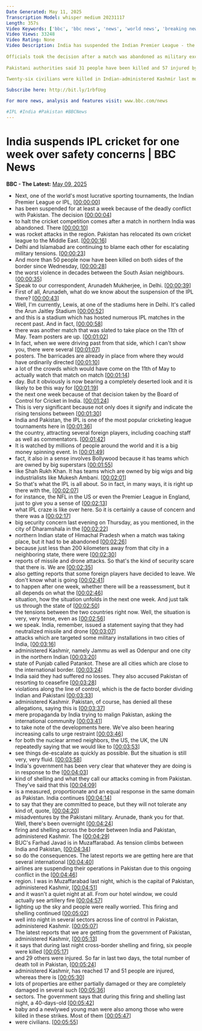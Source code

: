 ```yaml
---
Date Generated: May 11, 2025
Transcription Model: whisper medium 20231117
Length: 357s
Video Keywords: ['bbc', 'bbc news', 'news', 'world news', 'breaking news', 'us news', 'world', 'america', 'usa', 'usa news', 'india news']
Video Views: 33248
Video Rating: None
Video Description: India has suspended the Indian Premier League - the world's richest cricket tournament - for a week amid escalating tensions with Pakistan.
 
Officials took the decision after a match was abandoned as military exchanges between the two countries continued for a third day.
 
Pakistani authorities said 31 people have been killed and 57 injured by Indian air strikes in the country and Pakistan-administered Kashmir since Wednesday morning.
 
Twenty-six civilians were killed in Indian-administered Kashmir last month and India has accused Pakistan of supporting militants behind the attack - an allegation the neighbouring country has rejected.

Subscribe here: http://bit.ly/1rbfUog

For more news, analysis and features visit: www.bbc.com/news

#IPL #India #Pakistan #BBCNews
---
```


# India suspends IPL cricket for one week over safety concerns | BBC News
**BBC - The Latest:** [May 09, 2025](https://www.youtube.com/watch?v=wjV7HT5rZMw)
*  Next, one of the world's most lucrative sporting tournaments, the Indian Premier League or IPL, [[00:00:00](https://www.youtube.com/watch?v=wjV7HT5rZMw&t=0.0s)]
*  has been suspended for at least a week because of the deadly conflict with Pakistan. The decision [[00:00:04](https://www.youtube.com/watch?v=wjV7HT5rZMw&t=4.96s)]
*  to halt the cricket competition comes after a match in northern India was abandoned. There [[00:00:10](https://www.youtube.com/watch?v=wjV7HT5rZMw&t=10.88s)]
*  was rocket attacks in the region. Pakistan has relocated its own cricket league to the Middle East. [[00:00:16](https://www.youtube.com/watch?v=wjV7HT5rZMw&t=16.56s)]
*  Delhi and Islamabad are continuing to blame each other for escalating military tensions. [[00:00:23](https://www.youtube.com/watch?v=wjV7HT5rZMw&t=23.04s)]
*  And more than 50 people now have been killed on both sides of the border since Wednesday, [[00:00:28](https://www.youtube.com/watch?v=wjV7HT5rZMw&t=28.56s)]
*  the worst violence in decades between the South Asian neighbours. [[00:00:35](https://www.youtube.com/watch?v=wjV7HT5rZMw&t=35.04s)]
*  Speak to our correspondent, Arunadeh Mukherjee, in Delhi. [[00:00:39](https://www.youtube.com/watch?v=wjV7HT5rZMw&t=39.84s)]
*  First of all, Arunadeh, what do we know about the suspension of the IPL there? [[00:00:43](https://www.youtube.com/watch?v=wjV7HT5rZMw&t=43.52s)]
*  Well, I'm currently, Lewis, at one of the stadiums here in Delhi. It's called the Arun Jaitley Stadium [[00:00:52](https://www.youtube.com/watch?v=wjV7HT5rZMw&t=52.56s)]
*  and this is a stadium which has hosted numerous IPL matches in the recent past. And in fact, [[00:00:58](https://www.youtube.com/watch?v=wjV7HT5rZMw&t=58.24s)]
*  there was another match that was slated to take place on the 11th of May. Team posters are up. [[00:01:02](https://www.youtube.com/watch?v=wjV7HT5rZMw&t=62.480000000000004s)]
*  In fact, when we were driving past from that side, which I can't show you, there were several [[00:01:07](https://www.youtube.com/watch?v=wjV7HT5rZMw&t=67.28s)]
*  posters. The barricades are already in place from where they would have ordinarily directed [[00:01:10](https://www.youtube.com/watch?v=wjV7HT5rZMw&t=70.96000000000001s)]
*  a lot of the crowds which would have come on the 11th of May to actually watch that match on match [[00:01:14](https://www.youtube.com/watch?v=wjV7HT5rZMw&t=74.24000000000001s)]
*  day. But it obviously is now bearing a completely deserted look and it is likely to be this way for [[00:01:19](https://www.youtube.com/watch?v=wjV7HT5rZMw&t=79.92s)]
*  the next one week because of that decision taken by the Board of Control for Cricket in India. [[00:01:24](https://www.youtube.com/watch?v=wjV7HT5rZMw&t=84.56s)]
*  This is very significant because not only does it signify and indicate the rising tensions between [[00:01:30](https://www.youtube.com/watch?v=wjV7HT5rZMw&t=90.64s)]
*  India and Pakistan, the IPL is one of the most popular cricketing league tournaments here in [[00:01:36](https://www.youtube.com/watch?v=wjV7HT5rZMw&t=96.64s)]
*  the country, attracting several foreign players, including coaching staff as well as commentators. [[00:01:42](https://www.youtube.com/watch?v=wjV7HT5rZMw&t=102.4s)]
*  It is watched by millions of people around the world and it is a big money spinning event. In [[00:01:49](https://www.youtube.com/watch?v=wjV7HT5rZMw&t=109.44s)]
*  fact, it also in a sense involves Bollywood because it has teams which are owned by big superstars [[00:01:55](https://www.youtube.com/watch?v=wjV7HT5rZMw&t=115.44s)]
*  like Shah Rukh Khan. It has teams which are owned by big wigs and big industrialists like Mukesh Ambani. [[00:02:01](https://www.youtube.com/watch?v=wjV7HT5rZMw&t=121.84s)]
*  So that's what the IPL is all about. So in fact, in many ways, it is right up there with the, [[00:02:07](https://www.youtube.com/watch?v=wjV7HT5rZMw&t=127.52s)]
*  for instance, the NFL in the US or even the Premier League in England, just to give you a sense of [[00:02:13](https://www.youtube.com/watch?v=wjV7HT5rZMw&t=133.52s)]
*  what IPL craze is like over here. So it is certainly a cause of concern and there was a [[00:02:17](https://www.youtube.com/watch?v=wjV7HT5rZMw&t=137.92s)]
*  big security concern last evening on Thursday, as you mentioned, in the city of Dharamshala in the [[00:02:22](https://www.youtube.com/watch?v=wjV7HT5rZMw&t=142.16s)]
*  northern Indian state of Himachal Pradesh when a match was taking place, but it had to be abandoned [[00:02:26](https://www.youtube.com/watch?v=wjV7HT5rZMw&t=146.56s)]
*  because just less than 200 kilometers away from that city in a neighboring state, there were [[00:02:30](https://www.youtube.com/watch?v=wjV7HT5rZMw&t=150.23999999999998s)]
*  reports of missile and drone attacks. So that's the kind of security scare that there is. We are [[00:02:35](https://www.youtube.com/watch?v=wjV7HT5rZMw&t=155.92s)]
*  also getting reports that some foreign players have decided to leave. We don't know what is going [[00:02:41](https://www.youtube.com/watch?v=wjV7HT5rZMw&t=161.27999999999997s)]
*  to happen after one week, whether there will be a reassessment, but it all depends on what the [[00:02:46](https://www.youtube.com/watch?v=wjV7HT5rZMw&t=166.8s)]
*  situation, how the situation unfolds in the next one week. And just talk us through the state of [[00:02:50](https://www.youtube.com/watch?v=wjV7HT5rZMw&t=170.08s)]
*  the tensions between the two countries right now. Well, the situation is very, very tense, even as [[00:02:56](https://www.youtube.com/watch?v=wjV7HT5rZMw&t=176.88000000000002s)]
*  we speak. India, remember, issued a statement saying that they had neutralized missile and drone [[00:03:07](https://www.youtube.com/watch?v=wjV7HT5rZMw&t=187.36s)]
*  attacks which are targeted some military installations in two cities of India, [[00:03:16](https://www.youtube.com/watch?v=wjV7HT5rZMw&t=196.16s)]
*  administered Kashmir, namely Jammu as well as Odenpur and one city in the northern Indian [[00:03:20](https://www.youtube.com/watch?v=wjV7HT5rZMw&t=200.07999999999998s)]
*  state of Punjab called Patankot. These are all cities which are close to the international border. [[00:03:24](https://www.youtube.com/watch?v=wjV7HT5rZMw&t=204.16s)]
*  India said they had suffered no losses. They also accused Pakistan of resorting to ceasefire [[00:03:28](https://www.youtube.com/watch?v=wjV7HT5rZMw&t=208.8s)]
*  violations along the line of control, which is the de facto border dividing Indian and Pakistani [[00:03:33](https://www.youtube.com/watch?v=wjV7HT5rZMw&t=213.28s)]
*  administered Kashmir. Pakistan, of course, has denied all these allegations, saying this is [[00:03:37](https://www.youtube.com/watch?v=wjV7HT5rZMw&t=217.76s)]
*  mere propaganda by India trying to malign Pakistan, asking the international community [[00:03:41](https://www.youtube.com/watch?v=wjV7HT5rZMw&t=221.84s)]
*  to take note of the developments here. We've also been hearing increasing calls to urge restraint [[00:03:46](https://www.youtube.com/watch?v=wjV7HT5rZMw&t=226.96s)]
*  for both the nuclear armed neighbors, the US, the UK, the UN repeatedly saying that we would like to [[00:03:53](https://www.youtube.com/watch?v=wjV7HT5rZMw&t=233.52s)]
*  see things de-escalate as quickly as possible. But the situation is still very, very fluid. [[00:03:58](https://www.youtube.com/watch?v=wjV7HT5rZMw&t=238.16s)]
*  India's government has been very clear that whatever they are doing is in response to the [[00:04:03](https://www.youtube.com/watch?v=wjV7HT5rZMw&t=243.28s)]
*  kind of shelling and what they call our attacks coming in from Pakistan. They've said that this [[00:04:09](https://www.youtube.com/watch?v=wjV7HT5rZMw&t=249.36s)]
*  is a measured, proportionate and an equal response in the same domain as Pakistan. India continues [[00:04:14](https://www.youtube.com/watch?v=wjV7HT5rZMw&t=254.64000000000001s)]
*  to say that they are committed to peace, but they will not tolerate any kind of, quote, [[00:04:20](https://www.youtube.com/watch?v=wjV7HT5rZMw&t=260.8s)]
*  misadventures by the Pakistani military. Arunade, thank you for that. Well, there's been overnight [[00:04:24](https://www.youtube.com/watch?v=wjV7HT5rZMw&t=264.4s)]
*  firing and shelling across the border between India and Pakistan, administered Kashmir. The [[00:04:29](https://www.youtube.com/watch?v=wjV7HT5rZMw&t=269.84s)]
*  BUC's Farhad Javad is in Muzaffarabad. As tension climbs between India and Pakistan, [[00:04:34](https://www.youtube.com/watch?v=wjV7HT5rZMw&t=274.64s)]
*  so do the consequences. The latest reports we are getting here are that several international [[00:04:40](https://www.youtube.com/watch?v=wjV7HT5rZMw&t=280.96s)]
*  airlines are suspending their operations in Pakistan due to this ongoing conflict in the [[00:04:46](https://www.youtube.com/watch?v=wjV7HT5rZMw&t=286.0s)]
*  region. I was in Muzaffarabad last night, which is the capital of Pakistan, administered Kashmir, [[00:04:51](https://www.youtube.com/watch?v=wjV7HT5rZMw&t=291.59999999999997s)]
*  and it wasn't a quiet night at all. From our hotel window, we could actually see artillery fire [[00:04:57](https://www.youtube.com/watch?v=wjV7HT5rZMw&t=297.12s)]
*  lighting up the sky and people were really worried. This firing and shelling continued [[00:05:02](https://www.youtube.com/watch?v=wjV7HT5rZMw&t=302.88s)]
*  well into night in several sectors across line of control in Pakistan, administered Kashmir. [[00:05:07](https://www.youtube.com/watch?v=wjV7HT5rZMw&t=307.44s)]
*  The latest reports that we are getting from the government of Pakistan, administered Kashmir, [[00:05:13](https://www.youtube.com/watch?v=wjV7HT5rZMw&t=313.04s)]
*  it says that during last night cross-border shelling and firing, six people were killed [[00:05:17](https://www.youtube.com/watch?v=wjV7HT5rZMw&t=317.6s)]
*  and 29 others were injured. So far in last two days, the total number of death toll in Pakistan, [[00:05:24](https://www.youtube.com/watch?v=wjV7HT5rZMw&t=324.24s)]
*  administered Kashmir, has reached 17 and 51 people are injured, whereas there is [[00:05:30](https://www.youtube.com/watch?v=wjV7HT5rZMw&t=330.16s)]
*  lots of properties are either partially damaged or they are completely damaged in several such [[00:05:36](https://www.youtube.com/watch?v=wjV7HT5rZMw&t=336.64000000000004s)]
*  sectors. The government says that during this firing and shelling last night, a 40-days-old [[00:05:42](https://www.youtube.com/watch?v=wjV7HT5rZMw&t=342.8s)]
*  baby and a newlywed young man were also among those who were killed in these strikes. Most of them [[00:05:47](https://www.youtube.com/watch?v=wjV7HT5rZMw&t=347.76000000000005s)]
*  were civilians. [[00:05:55](https://www.youtube.com/watch?v=wjV7HT5rZMw&t=355.04s)]
